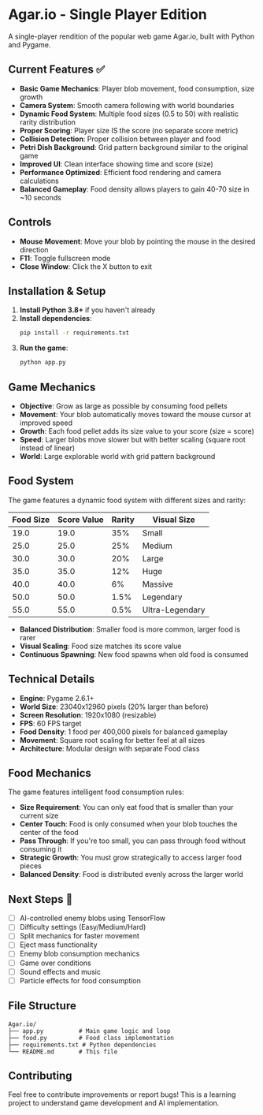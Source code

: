 # Agar.io - Single Player Edition

A single-player rendition of the popular web game Agar.io, built with Python and Pygame.

## Current Features ✅

- **Basic Game Mechanics**: Player blob movement, food consumption, size growth
- **Camera System**: Smooth camera following with world boundaries
- **Dynamic Food System**: Multiple food sizes (0.5 to 50) with realistic rarity distribution
- **Proper Scoring**: Player size IS the score (no separate score metric)
- **Collision Detection**: Proper collision between player and food
- **Petri Dish Background**: Grid pattern background similar to the original game
- **Improved UI**: Clean interface showing time and score (size)
- **Performance Optimized**: Efficient food rendering and camera calculations
- **Balanced Gameplay**: Food density allows players to gain 40-70 size in ~10 seconds

## Controls

- **Mouse Movement**: Move your blob by pointing the mouse in the desired direction
- **F11**: Toggle fullscreen mode
- **Close Window**: Click the X button to exit

## Installation & Setup

1. **Install Python 3.8+** if you haven't already
2. **Install dependencies**:
   ```bash
   pip install -r requirements.txt
   ```
3. **Run the game**:
   ```bash
   python app.py
   ```

## Game Mechanics

- **Objective**: Grow as large as possible by consuming food pellets
- **Movement**: Your blob automatically moves toward the mouse cursor at improved speed
- **Growth**: Each food pellet adds its size value to your score (size = score)
- **Speed**: Larger blobs move slower but with better scaling (square root instead of linear)
- **World**: Large explorable world with grid pattern background

## Food System

The game features a dynamic food system with different sizes and rarity:

| Food Size | Score Value | Rarity | Visual Size |
|-----------|-------------|---------|-------------|
| 19.0      | 19.0        | 35%     | Small       |
| 25.0      | 25.0        | 25%     | Medium      |
| 30.0      | 30.0        | 20%     | Large       |
| 35.0      | 35.0        | 12%     | Huge        |
| 40.0      | 40.0        | 6%      | Massive     |
| 50.0      | 50.0        | 1.5%    | Legendary   |
| 55.0      | 55.0        | 0.5%    | Ultra-Legendary |

- **Balanced Distribution**: Smaller food is more common, larger food is rarer
- **Visual Scaling**: Food size matches its score value
- **Continuous Spawning**: New food spawns when old food is consumed

## Technical Details

- **Engine**: Pygame 2.6.1+
- **World Size**: 23040x12960 pixels (20% larger than before)
- **Screen Resolution**: 1920x1080 (resizable)
- **FPS**: 60 FPS target
- **Food Density**: 1 food per 400,000 pixels for balanced gameplay
- **Movement**: Square root scaling for better feel at all sizes
- **Architecture**: Modular design with separate Food class

## Food Mechanics

The game features intelligent food consumption rules:

- **Size Requirement**: You can only eat food that is smaller than your current size
- **Center Touch**: Food is only consumed when your blob touches the center of the food
- **Pass Through**: If you're too small, you can pass through food without consuming it
- **Strategic Growth**: You must grow strategically to access larger food pieces
- **Balanced Density**: Food is distributed evenly across the larger world

## Next Steps 🚀

- [ ] AI-controlled enemy blobs using TensorFlow
- [ ] Difficulty settings (Easy/Medium/Hard)
- [ ] Split mechanics for faster movement
- [ ] Eject mass functionality
- [ ] Enemy blob consumption mechanics
- [ ] Game over conditions
- [ ] Sound effects and music
- [ ] Particle effects for food consumption

## File Structure

```
Agar.io/
├── app.py          # Main game logic and loop
├── food.py         # Food class implementation
├── requirements.txt # Python dependencies
└── README.md       # This file
```

## Contributing

Feel free to contribute improvements or report bugs! This is a learning project to understand game development and AI implementation.
